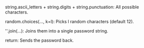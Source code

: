 string.ascii_letters + string.digits + string.punctuation: All possible characters.

random.choices(..., k=l): Picks l random characters (default 12).

''.join(...): Joins them into a single password string.

return: Sends the password back.




